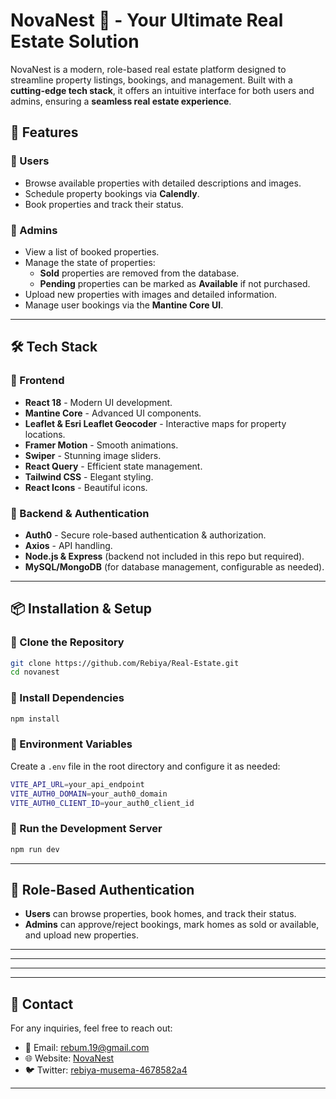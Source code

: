 # NovaNest 🏡 - Your Ultimate Real Estate Solution

NovaNest is a modern, role-based real estate platform designed to streamline property listings, bookings, and management. Built with a **cutting-edge tech stack**, it offers an intuitive interface for both users and admins, ensuring a **seamless real estate experience**.

## 🚀 Features

### 🔹 Users
- Browse available properties with detailed descriptions and images.
- Schedule property bookings via **Calendly**.
- Book properties and track their status.

### 🔹 Admins
- View a list of booked properties.
- Manage the state of properties:
  - **Sold** properties are removed from the database.
  - **Pending** properties can be marked as **Available** if not purchased.
- Upload new properties with images and detailed information.
- Manage user bookings via the **Mantine Core UI**.

---

## 🛠️ Tech Stack

### 📌 Frontend
- **React 18** - Modern UI development.
- **Mantine Core** - Advanced UI components.
- **Leaflet & Esri Leaflet Geocoder** - Interactive maps for property locations.
- **Framer Motion** - Smooth animations.
- **Swiper** - Stunning image sliders.
- **React Query** - Efficient state management.
- **Tailwind CSS** - Elegant styling.
- **React Icons** - Beautiful icons.

### 📌 Backend & Authentication
- **Auth0** - Secure role-based authentication & authorization.
- **Axios** - API handling.
- **Node.js & Express** (backend not included in this repo but required).
- **MySQL/MongoDB** (for database management, configurable as needed).

---

## 📦 Installation & Setup

### 🔹 Clone the Repository
```sh
git clone https://github.com/Rebiya/Real-Estate.git
cd novanest
```

### 🔹 Install Dependencies
```sh
npm install
```

### 🔹 Environment Variables
Create a `.env` file in the root directory and configure it as needed:
```sh
VITE_API_URL=your_api_endpoint
VITE_AUTH0_DOMAIN=your_auth0_domain
VITE_AUTH0_CLIENT_ID=your_auth0_client_id
```

### 🔹 Run the Development Server
```sh
npm run dev
```

---

## 🔑 Role-Based Authentication
- **Users** can browse properties, book homes, and track their status.
- **Admins** can approve/reject bookings, mark homes as sold or available, and upload new properties.

---


---



---


---

## 📩 Contact
For any inquiries, feel free to reach out:
- 📧 Email: rebum.19@gmail.com
- 🌐 Website: [NovaNest]([https://yourwebsite.com](https://full-stack-real-estate-youtube-sooty.vercel.app/))
- 🐦 Twitter: [rebiya-musema-4678582a4](https://linkedin.com/in/rebiya-musema-4678582a4)

---


